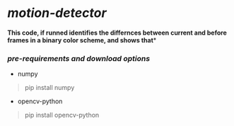 # *motion-detector*
**This code, if runned identifies the differnces between current and before frames in a binary color scheme, and shows that***

### *pre-requirements and download options*
+ numpy
>pip install numpy

+ opencv-python
>pip install opencv-python

